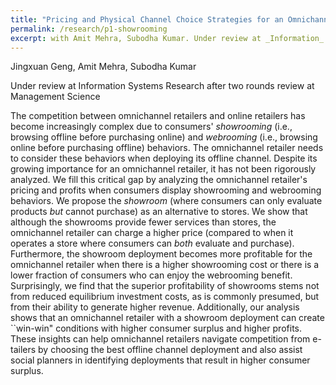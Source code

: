 ```yaml
---
title: "Pricing and Physical Channel Choice Strategies for an Omnichannel Retailer Under Consumer Showrooming and Webrooming Behaviors"
permalink: /research/p1-showrooming
excerpt: with Amit Mehra, Subodha Kumar. Under review at _Information_ _Systems_ _Research_ after two rounds review at _Management_ _Science_
---
```


Jingxuan Geng, Amit Mehra, Subodha Kumar

Under review at Information Systems Research after two rounds review at Management Science

The competition between omnichannel retailers and online retailers has become increasingly complex due to consumers' _showrooming_ (i.e., browsing offline before purchasing online) and _webrooming_ (i.e., browsing online before purchasing offline) behaviors. The omnichannel retailer needs to consider these behaviors when deploying its offline channel. Despite its growing importance for an omnichannel retailer, it has not been rigorously analyzed. We fill this critical gap by analyzing the omnichannel retailer's pricing and profits when consumers display showrooming and webrooming behaviors. We propose the _showroom_ (where consumers can only evaluate products _but_ cannot purchase) as an alternative to stores. We show that although the showrooms provide fewer services than stores, the omnichannel retailer can charge a higher price (compared to when it operates a store where consumers can _both_ evaluate and purchase). Furthermore, the showroom deployment becomes more profitable for the omnichannel retailer when there is a higher showrooming cost or there is a lower fraction of consumers who can enjoy the webrooming benefit. Surprisingly, we find that the superior profitability of showrooms stems not from reduced equilibrium investment costs, as is commonly presumed, but from their ability to generate higher revenue. Additionally, our analysis shows that an omnichannel retailer with a showroom deployment can create ``win-win" conditions with higher consumer surplus and higher profits. These insights can help omnichannel retailers navigate competition from e-tailers by choosing the best offline channel deployment and also assist social planners in identifying deployments that result in higher consumer surplus.

